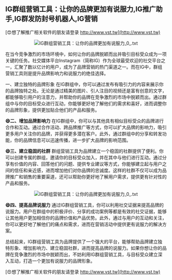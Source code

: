 ## **IG群组营销工具：让你的品牌更加有说服力,IG推广助手,IG群发防封号机器人,IG营销**

[😍想了解推广相关软件的朋友请登录 http://www.vst.tw](http://www.vst.tw)

 <center><img src="https://vst.tw/MP4/tuiguang/png/5.png" alt="IG群组营销工具：让你的品牌更加有说服力_0_.txt"></center>

在当今竞争激烈的市场环境中，如何让你的品牌脱颖而出并吸引目标受众成为一项关键的任务。社交媒体平台Instagram（简称IG）作为全球最受欢迎的社交平台之一，汇聚了数以亿计的用户，成为了品牌营销的热门渠道之一。而在IG中，群组营销工具则是提升品牌影响力和说服力的绝佳选择。

一、建立独特的品牌形象
在IG群组中，你可以通过发布有吸引力的内容来展示你的品牌独特之处。无论是通过精美的图片、引人注目的视频还是富有创意的文字，都能够吸引用户的注意力，并帮助你的品牌在竞争激烈的市场中脱颖而出。通过群组中与你的目标受众进行互动，你能够更好地了解他们的需求和喜好，进而调整你的品牌形象，提供更加贴合他们的产品和服务。

**😄二、增加品牌影响力**
在IG群组中，你可以与其他具有相似目标受众的品牌进行合作和互动。通过合作活动、跨品牌推广等方式，你可以扩大品牌的影响力，吸引更多用户关注你的品牌，并获得更多潜在客户。此外，通过群组中的分享和转发功能，你的品牌信息可以迅速传播，进一步扩大品牌的影响范围。

**😄三、建立稳固的社群**
群组营销工具为品牌建立一个稳固的社群提供了便利。你可以创建专属的群组，邀请你的目标受众加入，并在其中与他们进行互动。通过分享有价值的内容、回答他们的问题、提供专业建议等方式，你能够建立起与用户之间的信任和亲近感，进而增加他们对你品牌的忠诚度。这样的社群不仅可以成为品牌推广和销售的重要渠道，还可以帮助你更好地了解用户需求，提供更有针对性的产品和服务。

 <center><img src="https://vst.tw/MP4/tuiguang/png/7.png" alt="IG群组营销工具：让你的品牌更加有说服力_0_.txt"></center>

**😄四、提高品牌说服力**
通过IG群组营销工具，你可以利用社交证据来提高品牌的说服力。用户在群组中的积极评价、分享的成功案例等都是有效的社交证据，能够让其他用户更加相信你的品牌价值和产品优势。此外，通过与用户的互动和关注，你可以更好地了解他们的痛点和需求，进而在营销活动中提供更有说服力的解决方案。

总结起来，IG群组营销工具为品牌提供了一个强大的平台，能够帮助品牌建立独特形象、增加影响力、建立稳固社群，进而提高品牌的说服力。如果你想让你的品牌在竞争激烈的市场中脱颖而出，不妨利用IG群组营销工具，与目标受众建立深入互动，打造一个更加有说服力的品牌形象。

[😍想了解推广相关软件的朋友请登录 http://www.vst.tw](http://www.vst.tw)




